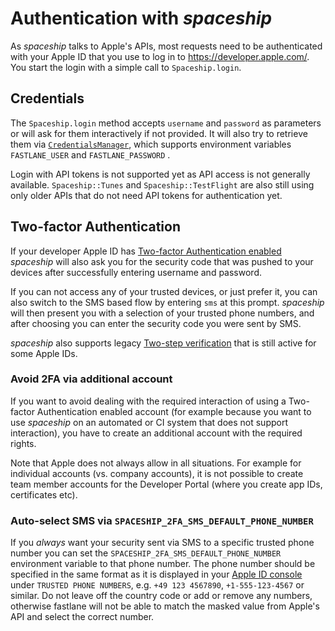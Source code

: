 # Authentication with _spaceship_

As _spaceship_ talks to Apple's APIs, most requests need to be authenticated with your Apple ID that you use to log in to https://developer.apple.com/. You start the login with a simple call to `Spaceship.login`.

## Credentials

The `Spaceship.login` method accepts `username` and `password` as parameters or will ask for them interactively if not provided. It will also try to retrieve them via [`CredentialsManager`](https://github.com/fastlane/fastlane/tree/master/credentials_manager), which supports environment variables `FASTLANE_USER` and `FASTLANE_PASSWORD` .

Login with API tokens is not supported yet as API access is not generally available. `Spaceship::Tunes` and `Spaceship::TestFlight` are also still using only older APIs that do not need API tokens for authentication yet.

## Two-factor Authentication

If your developer Apple ID has [Two-factor Authentication enabled](https://developer.apple.com/support/account/authentication/) _spaceship_ will also ask you for the security code that was pushed to your devices after successfully entering username and password.

If you can not access any of your trusted devices, or just prefer it, you can also switch to the SMS based flow by entering `sms` at this prompt. _spaceship_ will then present you with a selection of your trusted phone numbers, and after choosing you can enter the security code you were sent by SMS.

_spaceship_ also supports legacy [Two-step verification](https://support.apple.com/en-us/HT204152) that is still active for some Apple IDs.

### Avoid 2FA via additional account

If you want to avoid dealing with the required interaction of using a Two-factor Authentication enabled account (for example because you want to use _spaceship_ on an automated or CI system that does not support interaction), you have to create an additional account with the required rights.

Note that Apple does not always allow in all situations. For example for individual accounts (vs. company accounts), it is not possible to create team member accounts for the Developer Portal (where you create app IDs, certificates etc).

### Auto-select SMS via `SPACESHIP_2FA_SMS_DEFAULT_PHONE_NUMBER`

If you _always_ want your security sent via SMS to a specific trusted phone number you can set the `SPACESHIP_2FA_SMS_DEFAULT_PHONE_NUMBER` environment variable to that phone number. The phone number should be specified in the same format as it is displayed in your [Apple ID console](https://appleid.apple.com/) under `TRUSTED PHONE NUMBERS`, e.g. `+49 123 4567890`, `+1-555-123-4567` or similar. Do not leave off the country code or add or remove any numbers, otherwise fastlane will not be able to match the masked value from Apple's API and select the correct number.


